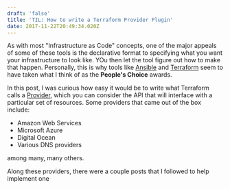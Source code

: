 ```yaml
---
draft: 'false'
title: 'TIL: How to write a Terraform Provider Plugin'
date: 2017-11-22T20:49:34.020Z
---
```

As with most "Infrastructure as Code" concepts, one of the major appeals of some of these tools is the declarative format to specifying what you want your infrastructure to look like.  YOu then let the tool figure out how to make that happen.  Personally, this is why tools like [Ansible](https://ansible.com/) and [Terraform](https://terraform.io) seem to have taken what I think of as the **People's Choice** awards.

In this post, I was curious how easy it would be to write what Terraform calls a [Provider](https://www.terraform.io/docs/providers/index.html), which you can consider the API that will interface with a particular set of resources.  Some providers that came out of the box include:

* Amazon Web Services
* Microsoft Azure
* Digital Ocean
* Various DNS providers

among many, many others.

Along these providers, there were a couple posts that I followed to help implement one

